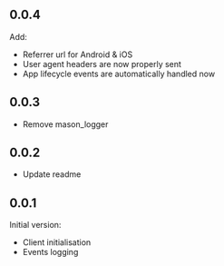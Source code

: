 ## 0.0.4
Add:
- Referrer url for Android & iOS
- User agent headers are now properly sent
- App lifecycle events are automatically handled now

## 0.0.3
- Remove mason_logger

## 0.0.2
- Update readme

## 0.0.1

Initial version:
- Client initialisation
- Events logging
